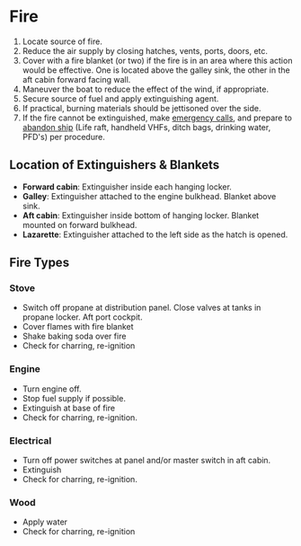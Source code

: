 # Fire

1. Locate source of fire.
2. Reduce the air supply by closing hatches, vents, ports, doors, etc.
3. Cover with a fire blanket (or two) if the fire is in an area where this action would be effective. One is located above the galley sink, the other in the aft cabin forward facing wall.
3. Maneuver the boat to reduce the effect of the wind, if appropriate.
4. Secure source of fuel and apply extinguishing agent.
5. If practical, burning materials should be jettisoned over the side.
6. If the fire cannot be extinguished, make [emergency calls](/emergency/distress-calls/), and prepare to [abandon ship](/emergency/abandon-ship/) (Life raft, handheld VHFs, ditch bags, drinking water, PFD's) per procedure.

## Location of Extinguishers & Blankets

* **Forward cabin**: Extinguisher inside each hanging locker.
* **Galley**: Extinguisher attached to the engine bulkhead. Blanket above sink.
* **Aft cabin**: Extinguisher inside bottom of hanging locker. Blanket mounted on forward bulkhead.
* **Lazarette**: Extinguisher attached to the left side as the hatch is opened.

## Fire Types

### Stove

* Switch off propane at distribution panel. Close valves at tanks in propane locker. Aft port cockpit.
* Cover flames with fire blanket
* Shake baking soda over fire
* Check for charring, re-ignition

### Engine

* Turn engine off.
* Stop fuel supply if possible.
* Extinguish at base of fire
* Check for charring, re-ignition.

### Electrical

* Turn off power switches at panel and/or master switch in aft cabin.
* Extinguish
* Check for charring, re-ignition.

### Wood

* Apply water
* Check for charring, re-ignition
